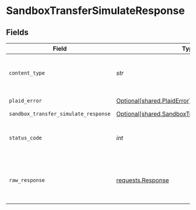 # SandboxTransferSimulateResponse


## Fields

| Field                                                                                                      | Type                                                                                                       | Required                                                                                                   | Description                                                                                                |
| ---------------------------------------------------------------------------------------------------------- | ---------------------------------------------------------------------------------------------------------- | ---------------------------------------------------------------------------------------------------------- | ---------------------------------------------------------------------------------------------------------- |
| `content_type`                                                                                             | *str*                                                                                                      | :heavy_check_mark:                                                                                         | HTTP response content type for this operation                                                              |
| `plaid_error`                                                                                              | [Optional[shared.PlaidError]](../../models/shared/plaiderror.md)                                           | :heavy_minus_sign:                                                                                         | Error response                                                                                             |
| `sandbox_transfer_simulate_response`                                                                       | [Optional[shared.SandboxTransferSimulateResponse]](../../models/shared/sandboxtransfersimulateresponse.md) | :heavy_minus_sign:                                                                                         | OK                                                                                                         |
| `status_code`                                                                                              | *int*                                                                                                      | :heavy_check_mark:                                                                                         | HTTP response status code for this operation                                                               |
| `raw_response`                                                                                             | [requests.Response](https://requests.readthedocs.io/en/latest/api/#requests.Response)                      | :heavy_check_mark:                                                                                         | Raw HTTP response; suitable for custom response parsing                                                    |